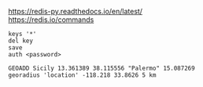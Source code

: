 https://redis-py.readthedocs.io/en/latest/  
https://redis.io/commands  

`keys '*'`  
`del key`  
`save`  
`auth <password>`  


`GEOADD Sicily 13.361389 38.115556 "Palermo" 15.087269`  
`georadius 'location' -118.218 33.8626 5 km`  
